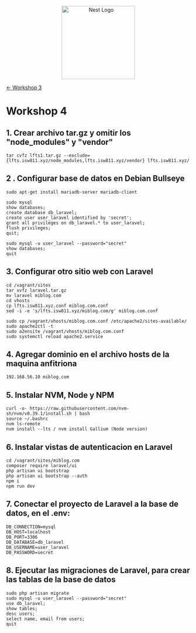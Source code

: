 <p align="center">
  <a href="http://nestjs.com/" target="blank"><img src="https://nestjs.com/img/logo-small.svg" width="200" alt="Nest Logo" /></a>
</p>

[<- Workshop 3](../Workshop03/README.md)

# Workshop 4

## 1. Crear archivo tar.gz y omitir los "node_modules" y "vendor"

    tar cvfz lfts1.tar.gz --exclude={lfts.isw811.xyz/node_modules,lfts.isw811.xyz/vendor} lfts.isw811.xyz/

## 2 . Configurar base de datos en Debian Bullseye

    sudo apt-get install mariadb-server mariadb-client

    sudo mysql
    show databases;
    create database db_laravel;
    create user user_laravel identified by 'secret';
    grant all privileges on db_laravel.* to user_laravel;
    flush privileges;
    quit;

    sudo mysql -u user_laravel --password="secret"
    show databases;
    quit

## 3. Configurar otro sitio web con Laravel

    cd /vagrant/sites
    tar xvfz laravel.tar.gz
    mv laravel miblog.com
    cd vhosts
    cp lfts.isw811.xyz.conf miblog.com.conf
    sed -i -e 's/lfts.isw811.xyz/miblog.com/g' miblog.com.conf

    sudo cp /vagrant/vhosts/miblog.com.conf /etc/apache2/sites-available/
    sudo apache2ctl -t
    sudo a2ensite /vagrant/vhosts/miblog.com.conf
    sudo systemctl reload apache2.service

## 4. Agregar dominio en el archivo __hosts__ de la maquina anfitriona

    192.168.56.10 miblog.com

## 5. Instalar NVM, Node y NPM

    curl -o- https://raw.githubusercontent.com/nvm-sh/nvm/v0.39.1/install.sh | bash
    source ~/.bashrc
    nvm ls-remote
    nvm install --lts / nvm install Gallium (Node version)    

## 6. Instalar vistas de autenticacion en Laravel

    cd /vagrant/sites/miblog.com
    composer require laravel/ui
    php artisan ui bootstrap
    php artisan ui bootstrap --auth
    npm i
    npm run dev

## 7. Conectar el proyecto de Laravel a la base de datos, en el .env:

    DB_CONNECTION=mysql
    DB_HOST=localhost
    DB_PORT=3306
    DB_DATABASE=db_laravel
    DB_USERNAME=user_laravel
    DB_PASSWORD=secret

## 8. Ejecutar las migraciones de Laravel, para crear las tablas de la base de datos

    sudo php artisan migrate
    sudo mysql -u user_laravel --password="secret"
    use db_laravel;
    show tables;
    desc users;
    select name, email from users;
    quit